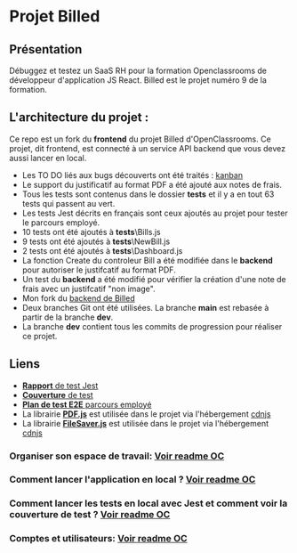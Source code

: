# Projet Billed

## Présentation

Débuggez et testez un SaaS RH pour la formation Openclassrooms de développeur d'application JS React. 
Billed est le projet numéro 9 de la formation.

## L'architecture du projet :
Ce repo est un fork du **frontend** du projet Billed d'OpenClassrooms.
Ce projet, dit frontend, est connecté à un service API backend que vous devez aussi lancer en local.

- Les TO DO liés aux bugs découverts ont été traités : [kanban](https://www.notion.so/36c580c2017a4b46b89aa946e79a81d9?v=c12e4226628e4735a9e59be68e01abe7)
- Le support du justificatif au format PDF a été ajouté aux notes de frais.
- Tous les tests sont contenus dans le dossier __tests__ et il y a en tout 63 tests qui passent au vert.
- Les tests Jest décrits en français sont ceux ajoutés au projet pour tester le parcours employé. 
- 10 tests ont été ajoutés à __tests__\Bills.js
-  9 tests ont été ajoutés à __tests__\NewBill.js
-  2 tests ont été ajoutés à __tests__\Dashboard.js
- La fonction Create du controleur Bill a été modifiée dans le **backend** pour autoriser le justifcatif au format PDF.
- Un test du **backend** a été modifié pour vérifier la création d'une note de frais avec un justifcatif "non image". 
- Mon fork du [backend de Billed](https://github.com/SFERRER-DEV/Billed-app-FR-Back)     
- Deux branches Git ont été utilisées. La branche **main** est rebasée à partir de la branche **dev**. 
- La branche **dev** contient tous les commits de progression pour réaliser ce projet.

## Liens
- [**Rapport** de test Jest ](https://github.com/SFERRER-DEV/Billed-app-FR-Front/blob/main/docs/screenshot_rapport_jest.png)
- [**Couverture** de test](https://github.com/SFERRER-DEV/Billed-app-FR-Front/blob/main/docs/screenshot_cover.png)
- [**Plan de test E2E** parcours employé](https://github.com/SFERRER-DEV/Billed-app-FR-Front/blob/main/docs/Plan%20de%20test%20E2E%20pour%20l'utilisateur.pdf)
- La librairie [**PDF.js**](https://github.com/mozilla/pdf.js) est utilisée dans le projet via l'hébergement [cdnjs](https://cdnjs.com/libraries/pdf.js)
- La librairie [**FileSaver.js**](https://github.com/eligrey/FileSaver.js) est utilisée dans le projet via l'hébergement [cdnjs](https://cdnjs.com/libraries/FileSaver.js)

### Organiser son espace de travail: [Voir readme OC](https://github.com/OpenClassrooms-Student-Center/Billed-app-FR-Front#organiser-son-espace-de-travail-)

### Comment lancer l'application en local ? [Voir readme OC](https://github.com/OpenClassrooms-Student-Center/Billed-app-FR-Front#comment-lancer-lapplication-en-local-)

### Comment lancer les tests en local avec Jest et comment voir la couverture de test ? [Voir readme OC](https://github.com/OpenClassrooms-Student-Center/Billed-app-FR-Front#comment-lancer-tous-les-tests-en-local-avec-jest-)

### Comptes et utilisateurs: [Voir readme OC](https://github.com/OpenClassrooms-Student-Center/Billed-app-FR-Front#comptes-et-utilisateurs-)